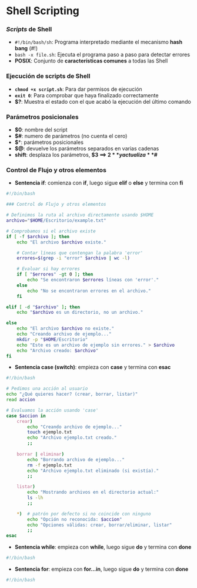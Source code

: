 # Shell Scripting

### *Scripts* de Shell
- ``#!/bin/bash/sh``: Programa interpretado mediante el mecanismo **hash bang** (#!)
- ``bash -x file.sh``: Ejecuta el programa paso a paso para detectar errores
- **POSIX**: Conjunto de **características comunes** a todas las Shell

### Ejecución de scripts de Shell
- **``chmod +x script.sh``**: Para dar permisos de ejecución
- **``exit 0``**: Para comprobar que haya finalizado correctamente
- **$?**: Muestra el estado con el que acabó la ejecución del último comando

### Parámetros posicionales
- **$0**: nombre del script
- **$#**: numero de parámetros (no cuenta el cero)
- **$***: parámetros posicionales
- **$@**: devuelve los parámetros separados en varias cadenas
- **shift**: desplaza los parámetros, **$3 ==> $2** y actualiza **$#**

### Control de Flujo y otros elementos
- **Sentencia if**: comienza con **if**, luego sigue **elif** o **else** y termina con **fi**
```bash
#!/bin/bash

### Control de Flujo y otros elementos

# Definimos la ruta al archivo directamente usando $HOME
archivo="$HOME/Escritorio/example.txt"

# Comprobamos si el archivo existe
if [ -f $archivo ]; then
    echo "El archivo $archivo existe."

    # Contar líneas que contengan la palabra 'error'
    errores=$(grep -i "error" $archivo | wc -l)

    # Evaluar si hay errores
    if [ "$errores" -gt 0 ]; then
        echo "Se encontraron $errores líneas con 'error'."
    else
        echo "No se encontraron errores en el archivo."
    fi

elif [ -d "$archivo" ]; then
    echo "$archivo es un directorio, no un archivo."

else
    echo "El archivo $archivo no existe."
    echo "Creando archivo de ejemplo..."
    mkdir -p "$HOME/Escritorio"
    echo "Este es un archivo de ejemplo sin errores." > $archivo
    echo "Archivo creado: $archivo"
fi
```
- **Sentencia case (switch)**: empieza con **case** y termina con **esac**
```bash
#!/bin/bash

# Pedimos una acción al usuario
echo "¿Qué quieres hacer? (crear, borrar, listar)"
read accion

# Evaluamos la acción usando 'case'
case $accion in
    crear)
        echo "Creando archivo de ejemplo..."
        touch ejemplo.txt
        echo "Archivo ejemplo.txt creado."
        ;;
    
    borrar | eliminar)
        echo "Borrando archivo de ejemplo..."
        rm -f ejemplo.txt
        echo "Archivo ejemplo.txt eliminado (si existía)."
        ;;

    listar)
        echo "Mostrando archivos en el directorio actual:"
        ls -lh
        ;;

    *)  # patrón por defecto si no coincide con ninguno
        echo "Opción no reconocida: $accion"
        echo "Opciones válidas: crear, borrar/eliminar, listar"
        ;;
esac
```
- **Sentencia while**: empieza con **while**, luego sigue **do** y termina con **done**
```bash
#!/bin/bash
```
- **Sentencia for**: empieza con **for...in**, luego sigue **do** y termina con **done**
```bash
#!/bin/bash
```
